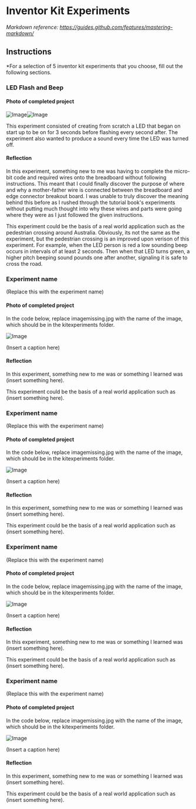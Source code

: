 # Inventor Kit Experiments

*Markdown reference: https://guides.github.com/features/mastering-markdown/*

## Instructions ##

*For a selection of 5 inventor kit experiments that you choose, fill out the following sections.

### LED Flash and Beep ###
#### Photo of completed project ####
![Image](LEDflashandbeep.jpg)![Image](LEDflashandbeepCODE.JPG)

This experiment consisted of creating from scratch a LED that began on start up to be on for 3 seconds before flashing every second after. The experiment also wanted to produce a sound every time the LED was turned off. 

#### Reflection ####
In this experiment, something new to me was having to complete the micro-bit code and required wires onto the breadboard without following instructions. This meant that I could finally discover the purpose of where and why a mother-father wire is connected between the breadboard and edge connector breakout board. I was unable to truly discover the meaning behind this before as I rushed through the tutorial book's experiments without putting much thought into why these wires and parts were going where they were as I just followed the given instructions. 

This experiment could be the basis of a real world application such as the pedestrian crossing around Australia. Obviously, its not the same as the experiment, but the pedestrian crossing is an improved upon verison of this experiment. For example, when the LED person is red a low sounding beep occurs in intervals of at least 2 seconds. Then when that LED turns green, a higher pitch beeping sound pounds one after another, signaling it is safe to cross the road. 

### Experiment name ###

(Replace this with the experiment name)

#### Photo of completed project ####
In the code below, replace imagemissing.jpg with the name of the image, which should be in the kitexperiments folder.

![Image](missingimage.png)

(Insert a caption here)

#### Reflection ####

In this experiment, something new to me was or something I learned was (insert something here).

This experiment could be the basis of a real world application such as (insert something here).

### Experiment name ###

(Replace this with the experiment name)

#### Photo of completed project ####
In the code below, replace imagemissing.jpg with the name of the image, which should be in the kitexperiments folder.

![Image](missingimage.png)

(Insert a caption here)

#### Reflection ####

In this experiment, something new to me was or something I learned was (insert something here).

This experiment could be the basis of a real world application such as (insert something here).

### Experiment name ###

(Replace this with the experiment name)

#### Photo of completed project ####
In the code below, replace imagemissing.jpg with the name of the image, which should be in the kitexperiments folder.

![Image](missingimage.png)

(Insert a caption here)

#### Reflection ####

In this experiment, something new to me was or something I learned was (insert something here).

This experiment could be the basis of a real world application such as (insert something here).

### Experiment name ###

(Replace this with the experiment name)

#### Photo of completed project ####
In the code below, replace imagemissing.jpg with the name of the image, which should be in the kitexperiments folder.

![Image](missingimage.png)

(Insert a caption here)

#### Reflection ####

In this experiment, something new to me was or something I learned was (insert something here).

This experiment could be the basis of a real world application such as (insert something here).

